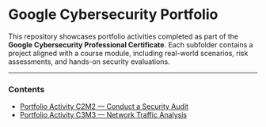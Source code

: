 # Google Cybersecurity Portfolio

This repository showcases portfolio activities completed as part of the **Google Cybersecurity Professional Certificate**. Each subfolder contains a project aligned with a course module, including real-world scenarios, risk assessments, and hands-on security evaluations.

---

### Contents

- [Portfolio Activity C2M2 — Conduct a Security Audit](./Portfolio%20Activity%20C2M2)
- [Portfolio Activity C3M3 — Network Traffic Analysis](./Portfolio%20Activity%20C3M3)

